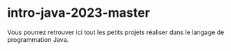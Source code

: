# intro-java-2023-master

Vous pourrez retrouver ici tout les petits projets réaliser dans le langage de programmation Java.

